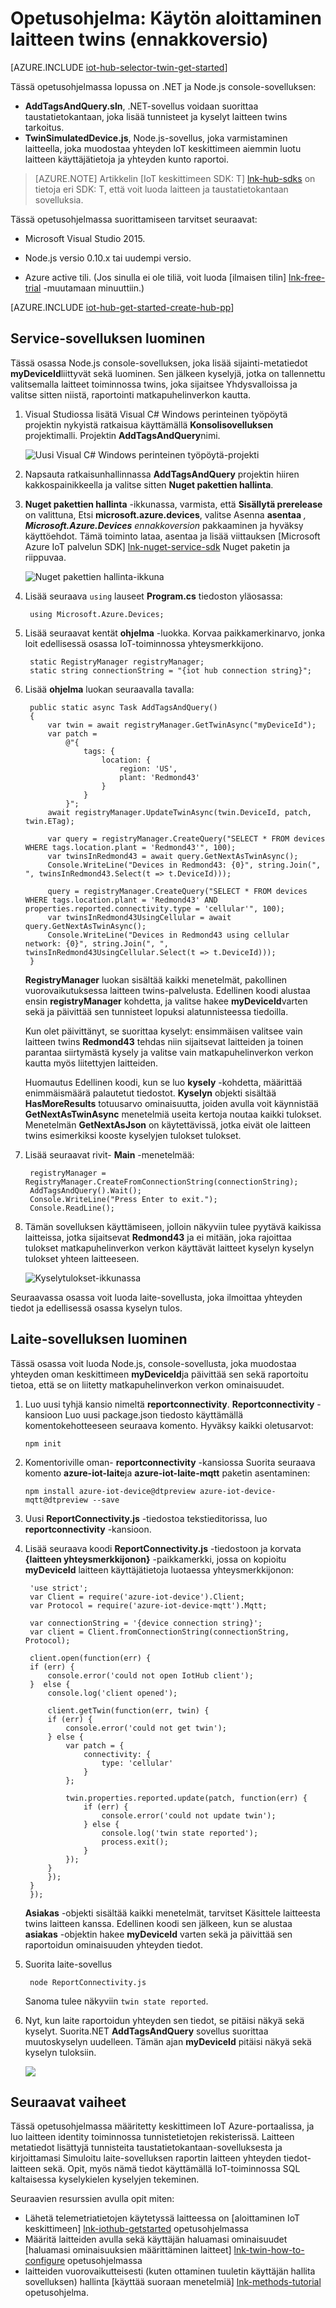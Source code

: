 <properties
    pageTitle="Aloita twins | Microsoft Azure"
    description="Tässä opetusohjelmassa näytetään, miten voit käyttää twins"
    services="iot-hub"
    documentationCenter="node"
    authors="fsautomata"
    manager="timlt"
    editor=""/>

<tags
     ms.service="iot-hub"
     ms.devlang="node"
     ms.topic="article"
     ms.tgt_pltfrm="na"
     ms.workload="na"
     ms.date="09/13/2016"
     ms.author="elioda"/>

# <a name="tutorial-get-started-with-device-twins-preview"></a>Opetusohjelma: Käytön aloittaminen laitteen twins (ennakkoversio)

[AZURE.INCLUDE [iot-hub-selector-twin-get-started](../../includes/iot-hub-selector-twin-get-started.md)]

Tässä opetusohjelmassa lopussa on .NET ja Node.js console-sovelluksen:

* **AddTagsAndQuery.sln**, .NET-sovellus voidaan suorittaa taustatietokantaan, joka lisää tunnisteet ja kyselyt laitteen twins tarkoitus.
* **TwinSimulatedDevice.js**, Node.js-sovellus, joka varmistaminen laitteella, joka muodostaa yhteyden IoT keskittimeen aiemmin luotu laitteen käyttäjätietoja ja yhteyden kunto raportoi.

> [AZURE.NOTE] Artikkelin [IoT keskittimeen SDK: T] [ lnk-hub-sdks] on tietoja eri SDK: T, että voit luoda laitteen ja taustatietokantaan sovelluksia.

Tässä opetusohjelmassa suorittamiseen tarvitset seuraavat:

+ Microsoft Visual Studio 2015.

+ Node.js versio 0.10.x tai uudempi versio.

+ Azure active tili. (Jos sinulla ei ole tiliä, voit luoda [ilmaisen tilin] [ lnk-free-trial] -muutamaan minuuttiin.)

[AZURE.INCLUDE [iot-hub-get-started-create-hub-pp](../../includes/iot-hub-get-started-create-hub-pp.md)]

## <a name="create-the-service-app"></a>Service-sovelluksen luominen

Tässä osassa Node.js console-sovelluksen, joka lisää sijainti-metatiedot **myDeviceId**liittyvät sekä luominen. Sen jälkeen kyselyjä, jotka on tallennettu valitsemalla laitteet toiminnossa twins, joka sijaitsee Yhdysvalloissa ja valitse sitten niistä, raportointi matkapuhelinverkon kautta.

1. Visual Studiossa lisätä Visual C# Windows perinteinen työpöytä projektin nykyistä ratkaisua käyttämällä **Konsolisovelluksen** projektimalli. Projektin **AddTagsAndQuery**nimi.

    ![Uusi Visual C# Windows perinteinen työpöytä-projekti][img-createapp]

2. Napsauta ratkaisunhallinnassa **AddTagsAndQuery** projektin hiiren kakkospainikkeella ja valitse sitten **Nuget pakettien hallinta**.

3. **Nuget pakettien hallinta** -ikkunassa, varmista, että **Sisällytä prerelease** on valittuna, Etsi **microsoft.azure.devices**, valitse Asenna **asentaa** *, **Microsoft.Azure.Devices** ennakkoversion* pakkaaminen ja hyväksy käyttöehdot. Tämä toiminto lataa, asentaa ja lisää viittauksen [Microsoft Azure IoT palvelun SDK] [ lnk-nuget-service-sdk] Nuget paketin ja riippuvaa.

    ![Nuget pakettien hallinta-ikkuna][img-servicenuget]

4. Lisää seuraava `using` lauseet **Program.cs** tiedoston yläosassa:

        using Microsoft.Azure.Devices;

5. Lisää seuraavat kentät **ohjelma** -luokka. Korvaa paikkamerkinarvo, jonka loit edellisessä osassa IoT-toiminnossa yhteysmerkkijono.

        static RegistryManager registryManager;
        static string connectionString = "{iot hub connection string}";

6. Lisää **ohjelma** luokan seuraavalla tavalla:

        public static async Task AddTagsAndQuery()
        {
            var twin = await registryManager.GetTwinAsync("myDeviceId");
            var patch =
                @"{
                    tags: {
                        location: {
                            region: 'US',
                            plant: 'Redmond43'
                        }
                    }
                }";
            await registryManager.UpdateTwinAsync(twin.DeviceId, patch, twin.ETag);

            var query = registryManager.CreateQuery("SELECT * FROM devices WHERE tags.location.plant = 'Redmond43'", 100);
            var twinsInRedmond43 = await query.GetNextAsTwinAsync();
            Console.WriteLine("Devices in Redmond43: {0}", string.Join(", ", twinsInRedmond43.Select(t => t.DeviceId)));

            query = registryManager.CreateQuery("SELECT * FROM devices WHERE tags.location.plant = 'Redmond43' AND properties.reported.connectivity.type = 'cellular'", 100);
            var twinsInRedmond43UsingCellular = await query.GetNextAsTwinAsync();
            Console.WriteLine("Devices in Redmond43 using cellular network: {0}", string.Join(", ", twinsInRedmond43UsingCellular.Select(t => t.DeviceId)));
        }

    **RegistryManager** luokan sisältää kaikki menetelmät, pakollinen vuorovaikutuksessa laitteen twins-palvelusta. Edellinen koodi alustaa ensin **registryManager** kohdetta, ja valitse hakee **myDeviceId**varten sekä ja päivittää sen tunnisteet lopuksi alatunnisteessa tiedoilla.

    Kun olet päivittänyt, se suorittaa kyselyt: ensimmäisen valitsee vain laitteen twins **Redmond43** tehdas niin sijaitsevat laitteiden ja toinen parantaa siirtymästä kysely ja valitse vain matkapuhelinverkon verkon kautta myös liitettyjen laitteiden.

    Huomautus Edellinen koodi, kun se luo **kysely** -kohdetta, määrittää enimmäismäärä palautetut tiedostot. **Kyselyn** objekti sisältää **HasMoreResults** totuusarvo ominaisuutta, joiden avulla voit käynnistää **GetNextAsTwinAsync** menetelmiä useita kertoja noutaa kaikki tulokset. Menetelmän **GetNextAsJson** on käytettävissä, jotka eivät ole laitteen twins esimerkiksi kooste kyselyjen tulokset tulokset.

7. Lisää seuraavat rivit- **Main** -menetelmää:

        registryManager = RegistryManager.CreateFromConnectionString(connectionString);
        AddTagsAndQuery().Wait();
        Console.WriteLine("Press Enter to exit.");
        Console.ReadLine();

8. Tämän sovelluksen käyttämiseen, jolloin näkyviin tulee pyytävä kaikissa laitteissa, jotka sijaitsevat **Redmond43** ja ei mitään, joka rajoittaa tulokset matkapuhelinverkon verkon käyttävät laitteet kyselyn kyselyn tulokset yhteen laitteeseen.

    ![Kyselytulokset-ikkunassa][img-addtagapp]

Seuraavassa osassa voit luoda laite-sovellusta, joka ilmoittaa yhteyden tiedot ja edellisessä osassa kyselyn tulos.

## <a name="create-the-device-app"></a>Laite-sovelluksen luominen

Tässä osassa voit luoda Node.js, console-sovellusta, joka muodostaa yhteyden oman keskittimeen **myDeviceId**ja päivittää sen sekä raportoitu tietoa, että se on liitetty matkapuhelinverkon verkon ominaisuudet.

1. Luo uusi tyhjä kansio nimeltä **reportconnectivity**. **Reportconnectivity** -kansioon Luo uusi package.json tiedosto käyttämällä komentokehotteeseen seuraava komento. Hyväksy kaikki oletusarvot:

    ```
    npm init
    ```

2. Komentoriville oman- **reportconnectivity** -kansiossa Suorita seuraava komento **azure-iot-laite**ja **azure-iot-laite-mqtt** paketin asentaminen:

    ```
    npm install azure-iot-device@dtpreview azure-iot-device-mqtt@dtpreview --save
    ```

3. Uusi **ReportConnectivity.js** -tiedostoa tekstieditorissa, luo **reportconnectivity** -kansioon.

4. Lisää seuraava koodi **ReportConnectivity.js** -tiedostoon ja korvata **{laitteen yhteysmerkkijonon}** -paikkamerkki, jossa on kopioitu **myDeviceId** laitteen käyttäjätietoja luotaessa yhteysmerkkijonon:

        'use strict';
        var Client = require('azure-iot-device').Client;
        var Protocol = require('azure-iot-device-mqtt').Mqtt;

        var connectionString = '{device connection string}';
        var client = Client.fromConnectionString(connectionString, Protocol);

        client.open(function(err) {
        if (err) {
            console.error('could not open IotHub client');
        }  else {
            console.log('client opened');

            client.getTwin(function(err, twin) {
            if (err) {
                console.error('could not get twin');
            } else {
                var patch = {
                    connectivity: {
                        type: 'cellular'
                    }
                };

                twin.properties.reported.update(patch, function(err) {
                    if (err) {
                        console.error('could not update twin');
                    } else {
                        console.log('twin state reported');
                        process.exit();
                    }
                });
            }
            });
        }
        });

    **Asiakas** -objekti sisältää kaikki menetelmät, tarvitset Käsittele laitteesta twins laitteen kanssa. Edellinen koodi sen jälkeen, kun se alustaa **asiakas** -objektin hakee **myDeviceId** varten sekä ja päivittää sen raportoidun ominaisuuden yhteyden tiedot.

5. Suorita laite-sovellus

        node ReportConnectivity.js

    Sanoma tulee näkyviin `twin state reported`.

6. Nyt, kun laite raportoidun yhteyden sen tiedot, se pitäisi näkyä sekä kyselyt. Suorita.NET **AddTagsAndQuery** sovellus suorittaa muutoskyselyn uudelleen. Tämän ajan **myDeviceId** pitäisi näkyä sekä kyselyn tuloksiin.

    ![][img-addtagapp2]

## <a name="next-steps"></a>Seuraavat vaiheet
Tässä opetusohjelmassa määritetty keskittimeen IoT Azure-portaalissa, ja luo laitteen identity toiminnossa tunnistetietojen rekisterissä. Laitteen metatiedot lisättyjä tunnisteita taustatietokantaan-sovelluksesta ja kirjoittamasi Simuloitu laite-sovelluksen raportin laitteen yhteyden tiedot-laitteen sekä. Opit, myös nämä tiedot käyttämällä IoT-toiminnossa SQL kaltaisessa kyselykielen kyselyjen tekeminen.

Seuraavien resurssien avulla opit miten:

- Lähetä telemetriatietojen käytetyssä laitteessa on [aloittaminen IoT keskittimeen] [ lnk-iothub-getstarted] opetusohjelmassa
- Määritä laitteiden avulla sekä käyttäjän haluamasi ominaisuudet [haluamasi ominaisuuksien määrittäminen laitteet] [ lnk-twin-how-to-configure] opetusohjelmassa
- laitteiden vuorovaikutteisesti (kuten ottaminen tuuletin käyttäjän hallita sovelluksen) hallinta [käyttää suoraan menetelmiä] [ lnk-methods-tutorial] opetusohjelma.

<!-- images -->
[img-servicenuget]: media/iot-hub-csharp-node-twin-getstarted/servicesdknuget.png
[img-createapp]: media/iot-hub-csharp-node-twin-getstarted/createnetapp.png
[img-addtagapp]: media/iot-hub-csharp-node-twin-getstarted/addtagapp.png
[img-addtagapp2]: media/iot-hub-csharp-node-twin-getstarted/addtagapp2.png

<!-- links -->
[lnk-hub-sdks]: iot-hub-devguide-sdks.md
[lnk-free-trial]: http://azure.microsoft.com/pricing/free-trial/
[lnk-nuget-service-sdk]: https://www.nuget.org/packages/Microsoft.Azure.Devices/1.1.0-preview-004

[lnk-d2c]: iot-hub-devguide-messaging.md#device-to-cloud-messages
[lnk-methods]: iot-hub-devguide-direct-methods.md
[lnk-twins]: iot-hub-devguide-device-twins.md
[lnk-query]: iot-hub-devguide-query-language.md
[lnk-identity]: iot-hub-devguide-identity-registry.md

[lnk-iothub-getstarted]: iot-hub-node-node-getstarted.md
[lnk-methods-tutorial]: iot-hub-c2d-methods.md
[lnk-twin-how-to-configure]: iot-hub-csharp-node-twin-how-to-configure.md

[lnk-dev-setup]: https://github.com/Azure/azure-iot-sdks/blob/master/doc/get_started/node-devbox-setup.md

